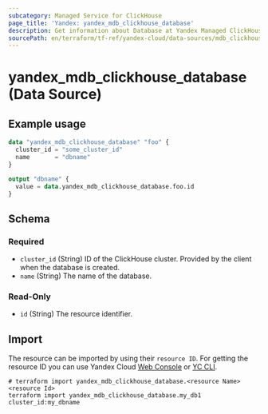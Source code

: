 ```yaml
---
subcategory: Managed Service for ClickHouse
page_title: 'Yandex: yandex_mdb_clickhouse_database'
description: Get information about Database at Yandex Managed ClickHouse cluster.
sourcePath: en/terraform/tf-ref/yandex-cloud/data-sources/mdb_clickhouse_database.md
---
```


# yandex_mdb_clickhouse_database (Data Source)



## Example usage

```terraform
data "yandex_mdb_clickhouse_database" "foo" {
  cluster_id = "some_cluster_id"
  name       = "dbname"
}

output "dbname" {
  value = data.yandex_mdb_clickhouse_database.foo.id
}
```

<!-- schema generated by tfplugindocs -->
## Schema

### Required

- `cluster_id` (String) ID of the ClickHouse cluster. Provided by the client when the database is created.
- `name` (String) The name of the database.

### Read-Only

- `id` (String) The resource identifier.

## Import

The resource can be imported by using their `resource ID`. For getting the resource ID you can use Yandex Cloud [Web Console](https://console.yandex.cloud) or [YC CLI](https://yandex.cloud/docs/cli/quickstart).

```shell
# terraform import yandex_mdb_clickhouse_database.<resource Name> <resource Id>
terraform import yandex_mdb_clickhouse_database.my_db1 cluster_id:my_dbname
```
